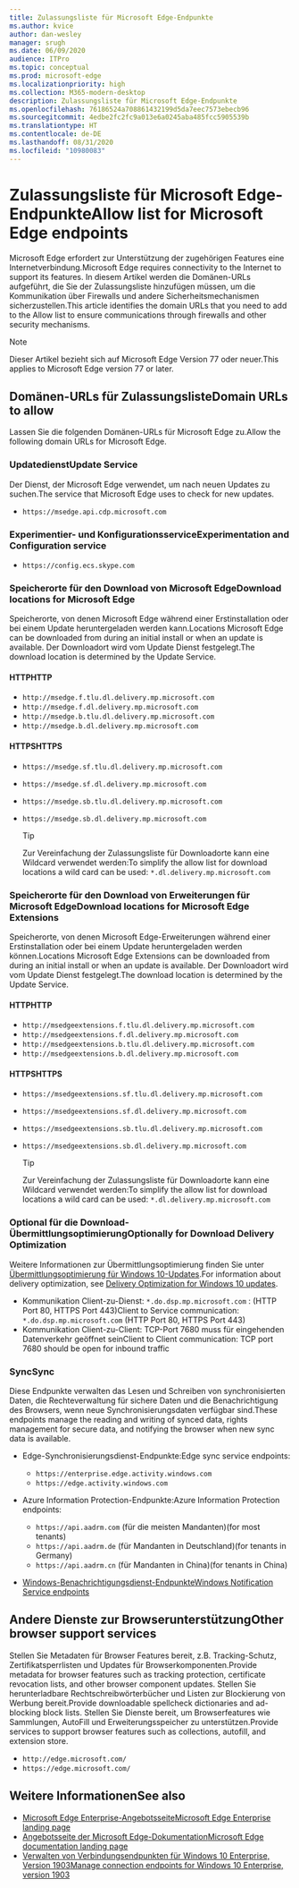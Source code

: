 ```yaml
---
title: Zulassungsliste für Microsoft Edge-Endpunkte
ms.author: kvice
author: dan-wesley
manager: srugh
ms.date: 06/09/2020
audience: ITPro
ms.topic: conceptual
ms.prod: microsoft-edge
ms.localizationpriority: high
ms.collection: M365-modern-desktop
description: Zulassungsliste für Microsoft Edge-Endpunkte
ms.openlocfilehash: 76186524a708861432199d5da7eec7573ebecb96
ms.sourcegitcommit: 4edbe2fc2fc9a013e6a0245aba485fcc5905539b
ms.translationtype: HT
ms.contentlocale: de-DE
ms.lasthandoff: 08/31/2020
ms.locfileid: "10980083"
---
```

# <span data-ttu-id="346ff-103">Zulassungsliste für Microsoft Edge-Endpunkte</span><span class="sxs-lookup"><span data-stu-id="346ff-103">Allow list for Microsoft Edge endpoints</span></span>

<span data-ttu-id="346ff-104">Microsoft Edge erfordert zur Unterstützung der zugehörigen Features eine Internetverbindung.</span><span class="sxs-lookup"><span data-stu-id="346ff-104">Microsoft Edge requires connectivity to the Internet to support its features.</span></span> <span data-ttu-id="346ff-105">In diesem Artikel werden die Domänen-URLs aufgeführt, die Sie der Zulassungsliste hinzufügen müssen, um die Kommunikation über Firewalls und andere Sicherheitsmechanismen sicherzustellen.</span><span class="sxs-lookup"><span data-stu-id="346ff-105">This article identifies the domain URLs that you need to add to the Allow list to ensure communications through firewalls and other security mechanisms.</span></span>

> [!NOTE]
> <span data-ttu-id="346ff-106">Dieser Artikel bezieht sich auf Microsoft Edge Version 77 oder neuer.</span><span class="sxs-lookup"><span data-stu-id="346ff-106">This applies  to Microsoft Edge version 77 or later.</span></span>

## <span data-ttu-id="346ff-107">Domänen-URLs für Zulassungsliste</span><span class="sxs-lookup"><span data-stu-id="346ff-107">Domain URLs to allow</span></span>

<span data-ttu-id="346ff-108">Lassen Sie die folgenden Domänen-URLs für Microsoft Edge zu.</span><span class="sxs-lookup"><span data-stu-id="346ff-108">Allow the following domain URLs for Microsoft Edge.</span></span>

### <span data-ttu-id="346ff-109">Updatedienst</span><span class="sxs-lookup"><span data-stu-id="346ff-109">Update Service</span></span>

<span data-ttu-id="346ff-110">Der Dienst, der Microsoft Edge verwendet, um nach neuen Updates zu suchen.</span><span class="sxs-lookup"><span data-stu-id="346ff-110">The service that Microsoft Edge uses to check for new updates.</span></span>

- `https://msedge.api.cdp.microsoft.com`

### <span data-ttu-id="346ff-111">Experimentier- und Konfigurationsservice</span><span class="sxs-lookup"><span data-stu-id="346ff-111">Experimentation and Configuration service</span></span>

- `https://config.ecs.skype.com`

### <span data-ttu-id="346ff-112">Speicherorte für den Download von Microsoft Edge</span><span class="sxs-lookup"><span data-stu-id="346ff-112">Download locations for Microsoft Edge</span></span>

<span data-ttu-id="346ff-113">Speicherorte, von denen Microsoft Edge während einer Erstinstallation oder bei einem Update heruntergeladen werden kann.</span><span class="sxs-lookup"><span data-stu-id="346ff-113">Locations Microsoft Edge can be downloaded from during an initial install or when an update is available.</span></span> <span data-ttu-id="346ff-114">Der Downloadort wird vom Update Dienst festgelegt.</span><span class="sxs-lookup"><span data-stu-id="346ff-114">The download location is determined by the Update Service.</span></span>

#### <span data-ttu-id="346ff-115">HTTP</span><span class="sxs-lookup"><span data-stu-id="346ff-115">HTTP</span></span>

- `http://msedge.f.tlu.dl.delivery.mp.microsoft.com`
- `http://msedge.f.dl.delivery.mp.microsoft.com`
- `http://msedge.b.tlu.dl.delivery.mp.microsoft.com`
- `http://msedge.b.dl.delivery.mp.microsoft.com`

#### <span data-ttu-id="346ff-116">HTTPS</span><span class="sxs-lookup"><span data-stu-id="346ff-116">HTTPS</span></span>

- `https://msedge.sf.tlu.dl.delivery.mp.microsoft.com`
- `https://msedge.sf.dl.delivery.mp.microsoft.com`
- `https://msedge.sb.tlu.dl.delivery.mp.microsoft.com`
- `https://msedge.sb.dl.delivery.mp.microsoft.com`

  > [!TIP]
  > <span data-ttu-id="346ff-117">Zur Vereinfachung der Zulassungsliste für Downloadorte kann eine Wildcard verwendet werden:</span><span class="sxs-lookup"><span data-stu-id="346ff-117">To simplify the allow list for download locations a wild card can be used:</span></span> `*.dl.delivery.mp.microsoft.com`

### <span data-ttu-id="346ff-118">Speicherorte für den Download von Erweiterungen für Microsoft Edge</span><span class="sxs-lookup"><span data-stu-id="346ff-118">Download locations for Microsoft Edge Extensions</span></span>

<span data-ttu-id="346ff-119">Speicherorte, von denen Microsoft Edge-Erweiterungen während einer Erstinstallation oder bei einem Update heruntergeladen werden können.</span><span class="sxs-lookup"><span data-stu-id="346ff-119">Locations Microsoft Edge Extensions can be downloaded from during an initial install or when an update is available.</span></span> <span data-ttu-id="346ff-120">Der Downloadort wird vom Update Dienst festgelegt.</span><span class="sxs-lookup"><span data-stu-id="346ff-120">The download location is determined by the Update Service.</span></span>

#### <span data-ttu-id="346ff-121">HTTP</span><span class="sxs-lookup"><span data-stu-id="346ff-121">HTTP</span></span>

- `http://msedgeextensions.f.tlu.dl.delivery.mp.microsoft.com`
- `http://msedgeextensions.f.dl.delivery.mp.microsoft.com`
- `http://msedgeextensions.b.tlu.dl.delivery.mp.microsoft.com`
- `http://msedgeextensions.b.dl.delivery.mp.microsoft.com`

#### <span data-ttu-id="346ff-122">HTTPS</span><span class="sxs-lookup"><span data-stu-id="346ff-122">HTTPS</span></span>

- `https://msedgeextensions.sf.tlu.dl.delivery.mp.microsoft.com`
- `https://msedgeextensions.sf.dl.delivery.mp.microsoft.com`
- `https://msedgeextensions.sb.tlu.dl.delivery.mp.microsoft.com`
- `https://msedgeextensions.sb.dl.delivery.mp.microsoft.com`

  > [!TIP]
  > <span data-ttu-id="346ff-123">Zur Vereinfachung der Zulassungsliste für Downloadorte kann eine Wildcard verwendet werden:</span><span class="sxs-lookup"><span data-stu-id="346ff-123">To simplify the allow list for download locations a wild card can be used:</span></span> `*.dl.delivery.mp.microsoft.com`

### <span data-ttu-id="346ff-124">Optional für die Download-Übermittlungsoptimierung</span><span class="sxs-lookup"><span data-stu-id="346ff-124">Optionally for Download Delivery Optimization</span></span>

<span data-ttu-id="346ff-125">Weitere Informationen zur Übermittlungsoptimierung finden Sie unter [Übermittlungsoptimierung für Windows 10-Updates](https://aka.ms/waas-do).</span><span class="sxs-lookup"><span data-stu-id="346ff-125">For information about delivery optimization, see [Delivery Optimization for Windows 10 updates](https://aka.ms/waas-do).</span></span>

- <span data-ttu-id="346ff-126">Kommunikation Client-zu-Dienst: `*.do.dsp.mp.microsoft.com` : (HTTP Port 80, HTTPS Port 443)</span><span class="sxs-lookup"><span data-stu-id="346ff-126">Client to Service communication: `*.do.dsp.mp.microsoft.com` (HTTP Port 80, HTTPS Port 443)</span></span>
- <span data-ttu-id="346ff-127">Kommunikation Client-zu-Client: TCP-Port 7680 muss für eingehenden Datenverkehr geöffnet sein</span><span class="sxs-lookup"><span data-stu-id="346ff-127">Client to Client communication: TCP port 7680 should be open for inbound traffic</span></span>

### <span data-ttu-id="346ff-128">Sync</span><span class="sxs-lookup"><span data-stu-id="346ff-128">Sync</span></span>

<span data-ttu-id="346ff-129">Diese Endpunkte verwalten das Lesen und Schreiben von synchronisierten Daten, die Rechteverwaltung für sichere Daten und die Benachrichtigung des Browsers, wenn neue Synchronisierungsdaten verfügbar sind.</span><span class="sxs-lookup"><span data-stu-id="346ff-129">These endpoints manage the reading and writing of synced data, rights management for secure data, and notifying the browser when new sync data is available.</span></span>

- <span data-ttu-id="346ff-130">Edge-Synchronisierungsdienst-Endpunkte:</span><span class="sxs-lookup"><span data-stu-id="346ff-130">Edge sync service endpoints:</span></span>

  - `https://enterprise.edge.activity.windows.com`
  - `https://edge.activity.windows.com`

- <span data-ttu-id="346ff-131">Azure Information Protection-Endpunkte:</span><span class="sxs-lookup"><span data-stu-id="346ff-131">Azure Information Protection endpoints:</span></span>

  - `https://api.aadrm.com` <span data-ttu-id="346ff-132">(für die meisten Mandanten)</span><span class="sxs-lookup"><span data-stu-id="346ff-132">(for most tenants)</span></span>
  - `https://api.aadrm.de` <span data-ttu-id="346ff-133">(für Mandanten in Deutschland)</span><span class="sxs-lookup"><span data-stu-id="346ff-133">(for tenants in Germany)</span></span>
  - `https://api.aadrm.cn` <span data-ttu-id="346ff-134">(für Mandanten in China)</span><span class="sxs-lookup"><span data-stu-id="346ff-134">(for tenants in China)</span></span>

- [<span data-ttu-id="346ff-135">Windows-Benachrichtigungsdienst-Endpunkte</span><span class="sxs-lookup"><span data-stu-id="346ff-135">Windows Notification Service endpoints</span></span>](https://docs.microsoft.com/windows/uwp/design/shell/tiles-and-notifications/firewall-allowlist-config)

## <span data-ttu-id="346ff-136">Andere Dienste zur Browserunterstützung</span><span class="sxs-lookup"><span data-stu-id="346ff-136">Other browser support services</span></span>

<span data-ttu-id="346ff-137">Stellen Sie Metadaten für Browser Features bereit, z.B. Tracking-Schutz, Zertifikatsperrlisten und Updates für Browserkomponenten.</span><span class="sxs-lookup"><span data-stu-id="346ff-137">Provide metadata for browser features such as tracking protection, certificate revocation lists, and other browser component updates.</span></span> <span data-ttu-id="346ff-138">Stellen Sie herunterladbare Rechtschreibwörterbücher und Listen zur Blockierung von Werbung bereit.</span><span class="sxs-lookup"><span data-stu-id="346ff-138">Provide downloadable spellcheck dictionaries and ad-blocking block lists.</span></span> <span data-ttu-id="346ff-139">Stellen Sie Dienste bereit, um Browserfeatures wie Sammlungen, AutoFill und Erweiterungsspeicher zu unterstützen.</span><span class="sxs-lookup"><span data-stu-id="346ff-139">Provide services to support browser features such as collections, autofill, and extension store.</span></span>

- `http://edge.microsoft.com/`
- `https://edge.microsoft.com/`

## <span data-ttu-id="346ff-140">Weitere Informationen</span><span class="sxs-lookup"><span data-stu-id="346ff-140">See also</span></span>

- [<span data-ttu-id="346ff-141">Microsoft Edge Enterprise-Angebotsseite</span><span class="sxs-lookup"><span data-stu-id="346ff-141">Microsoft Edge Enterprise landing page</span></span>](https://aka.ms/EdgeEnterprise)
- [<span data-ttu-id="346ff-142">Angebotsseite der Microsoft Edge-Dokumentation</span><span class="sxs-lookup"><span data-stu-id="346ff-142">Microsoft Edge documentation landing page</span></span>](https://docs.microsoft.com/DeployEdge/)
- [<span data-ttu-id="346ff-143">Verwalten von Verbindungsendpunkten für Windows 10 Enterprise, Version 1903</span><span class="sxs-lookup"><span data-stu-id="346ff-143">Manage connection endpoints for Windows 10 Enterprise, version 1903</span></span>](https://docs.microsoft.com/windows/privacy/manage-windows-1903-endpoints)
